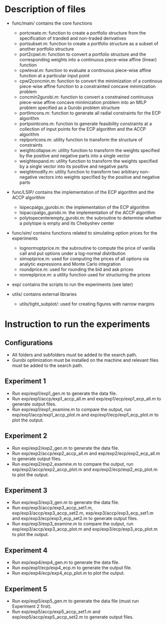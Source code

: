 # Description of files

+ func/main/      contains the core functions  
    - portcreate.m:                    function to create a portfolio structure from the specification of tranded and non-traded derivatives  
    - portsubset.m:                    function to create a portfolio structure as a subset of another portfolio structure
    - port2cpwl.m:                     function to convert a portfolio structure and the corresponding weights into a continuous piece-wise affine (linear) function
    - cpwleval.m:                      function to evaluate a continuous piece-wise affine function at a particular input point
    - cpwl2concmin.m:                  function to convert the minimization of a continous piece-wise affine function to a constrainted concave minimization problem
    - concmin2gurobi.m:                function to convert a constrained continuous piece-wise affine concave minimization problem into an MILP problem specified as a Gurobi problem structure
    - portlimcons.m:                   function to generate all radial constraints for the ECP algorithm
    - portpointcons.m:                 function to generate feasibility constraints at a collection of input points for the ECP algorithm and the ACCP algorithm
    - replportcons.m:                  utility function to transform the structure of constraints
    - weightcollapse.m:                utility function to transform the weights specified by the positive and negative parts into a single vector
    - weightexpand.m:                  utility function to transform the weights specified by a single vector into its positive and negative parts
    - weightmodify.m:                  utility function to transform two arbitrary non-negative vectors into weights specified by the positive and negative parts

+ func/LSIP/      contains the implementation of the ECP algorithm and the ACCP algorithm
    - lsipecpalgo_gurobi.m:            the implementation of the ECP algorithm
    - lsipaccpalgo_gurobi.m:           the implementation of the ACCP algorithm
    - polytopecenterempty_gurobi.m:    the subroutine to determine whether a polytope is empty and its Chebyshev center

+ func/sim/       contains functions related to simulating option prices for the experiments
    - lognormoptprice.m:               the subroutine to compute the price of vanilla call and put options under a log-normal distribution
    - simoptprice.m:                   used for computing the prices of all options via analytic expressions and Monte Carlo integration
    - roundprice.m:                    used for rounding the bid and ask prices 
    - nonreplprice.m:                  a utility function used for structuring the prices

+ exp/            contains the scripts to run the experiments (see later)

+ utils/          contains external libraries
    - utils/tight_subplot/:             used for creating figures with narrow margins

# Instruction to run the experiments

## Configurations

+ All folders and subfolders must be added to the search path. 
+ Gurobi optimization must be installed on the machine and relevant files must be added to the search path. 


## Experiment 1

+ Run exp/exp1/exp1_gen.m to generate the data file.
+ Run exp/exp1/accp/exp1_accp_all.m and exp/exp1/ecp/exp1_ecp_all.m to generate output files.
+ Run exp/exp1/exp1_examine.m to compare the output, run exp/exp1/accp/exp1_accp_plot.m and exp/exp1/ecp/exp1_ecp_plot.m to plot the output.


## Experiment 2

+ Run exp/exp2/exp2_gen.m to generate the data file.
+ Run exp/exp2/accp/exp2_accp_all.m and exp/exp2/ecp/exp2_ecp_all.m to generate output files.
+ Run exp/exp2/exp2_examine.m to compare the output, run exp/exp2/accp/exp2_accp_plot.m and exp/exp2/ecp/exp2_ecp_plot.m to plot the output.


## Experiment 3

+ Run exp/exp3/exp3_gen.m to generate the data file.
+ Run exp/exp3/accp/exp3_accp_set1.m, exp/exp3/accp/exp3_accp_set2.m, exp/exp3/accp/exp3_ecp_set1.m and exp/exp3/ecp/exp3_ecp_set2.m to generate output files.
+ Run exp/exp3/exp3_examine.m to compare the output, run exp/exp3/accp/exp3_accp_plot.m and exp/exp3/ecp/exp3_ecp_plot.m to plot the output.


## Experiment 4

+ Run exp/exp4/exp4_gen.m to generate the data file.
+ Run exp/exp1/ecp/exp4_ecp.m to generate the output file.
+ Run exp/exp4/ecp/exp4_ecp_plot.m to plot the output.


## Experiment 5

+ Run exp/exp5/exp5_gen.m to generate the data file (must run Experiment 2 first).
+ Run exp/exp5/accp/exp5_accp_set1.m and exp/exp5/accp/exp5_accp_set2.m to generate output files.
